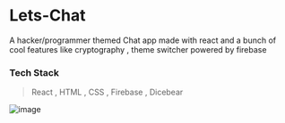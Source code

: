 # Lets-Chat
A hacker/programmer themed Chat app made with react and a bunch of cool features like cryptography , theme switcher powered by firebase

### Tech Stack 
> React , HTML , CSS , Firebase , Dicebear

![image](https://user-images.githubusercontent.com/46531095/193462345-ac72ed79-b2e6-4d77-82e6-e895e26d01b3.png)
